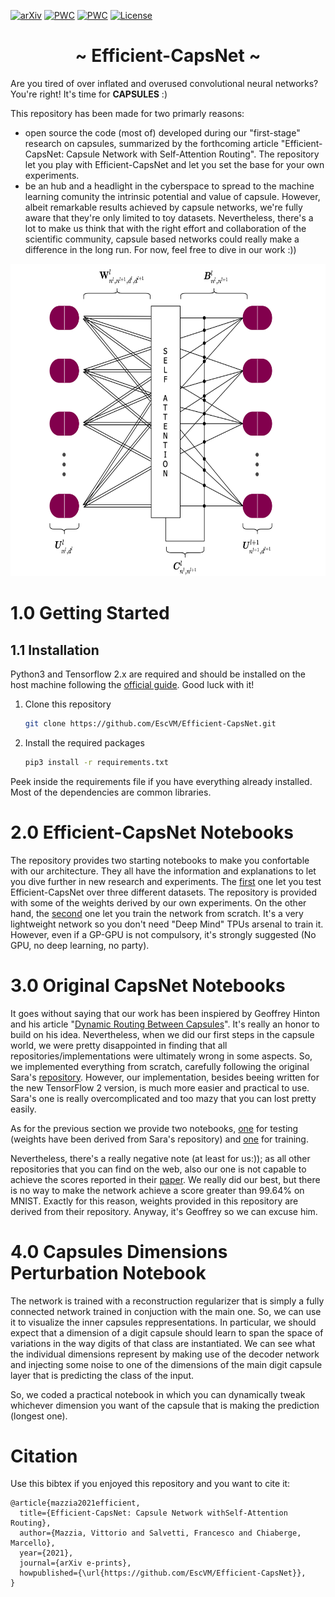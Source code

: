 [![arXiv](http://img.shields.io/badge/arXiv-2001.09136-B31B1B.svg)](https://arxiv.org/abs/2101.12491)
[![PWC](https://img.shields.io/endpoint.svg?url=https://paperswithcode.com/badge/efficient-capsnet-capsule-network-with-self/image-classification-on-smallnorb)](https://paperswithcode.com/sota/image-classification-on-smallnorb?p=efficient-capsnet-capsule-network-with-self)
[![PWC](https://img.shields.io/endpoint.svg?url=https://paperswithcode.com/badge/efficient-capsnet-capsule-network-with-self/image-classification-on-mnist)](https://paperswithcode.com/sota/image-classification-on-mnist?p=efficient-capsnet-capsule-network-with-self)
[![License](https://img.shields.io/badge/License-Apache%202.0-blue.svg)](https://opensource.org/licenses/Apache-2.0)



<h1 align="center"> ~ Efficient-CapsNet ~ </h1>
Are you tired of over inflated and overused convolutional neural networks? You're right! It's time for <strong>CAPSULES</strong> :)<br>

This repository has been made for two primarly reasons:

 - open source the code (most of) developed during our "first-stage" research on capsules, summarized by the forthcoming article "Efficient-CapsNet: Capsule Network with Self-Attention Routing". The repository let you play with Efficient-CapsNet and let you set the base for your own experiments.
 - be an hub and a headlight in the cyberspace to spread to the machine learning comunity the intrinsic potential and value of capsule. However, albeit remarkable results achieved by capsule networks, we're fully aware that they're only limited to toy datasets. Nevertheless, there's a lot to make us think that with the right effort and collaboration of the scientific community, capsule based networks could really make a difference in the long run. For now, feel free to dive in our work :))
 
 <p align="center">
  <img width="670" height="500" src="media/routing_capsules.png">
</p>

# 1.0 Getting Started

## 1.1 Installation

Python3 and Tensorflow 2.x are required and should be installed on the host machine following the [official guide](https://www.tensorflow.org/install). Good luck with it!

1. Clone this repository
   ```bash
   git clone https://github.com/EscVM/Efficient-CapsNet.git
   ```
2. Install the required packages
   ```bash
   pip3 install -r requirements.txt
   ```
Peek inside the requirements file if you have everything already installed. Most of the dependencies are common libraries.

# 2.0 Efficient-CapsNet Notebooks
The repository provides two starting notebooks to make you confortable with our architecture. They all have the information and explanations to let you dive further in new research and experiments. 
The [first](https://github.com/EscVM/Efficient-CapsNet/blob/main/efficient_capsnet_test.ipynb) one let you test Efficient-CapsNet over three different datasets. The repository is provided with some of the weights derived by our own experiments.
On the other hand, the [second](https://github.com/EscVM/Efficient-CapsNet/blob/main/efficient_capsnet_train.ipynb) one let you train the network from scratch. It's a very lightweight network so you don't need "Deep Mind" TPUs arsenal to train it. However, even if a GP-GPU is not compulsory, it's strongly suggested (No GPU, no deep learning, no party).

# 3.0 Original CapsNet Notebooks
It goes without saying that our work has been inspiered by Geoffrey Hinton and his article "[Dynamic Routing Between Capsules](https://arxiv.org/abs/1710.09829)". It's really an honor to build on his idea. Nevertheless, when we did our first steps in the capsule world, we were pretty disappointed in finding that all repositories/implementations were ultimately wrong in some aspects. So, we implemented everything from scratch, carefully following the original Sara's [repository](https://github.com/Sarasra/models/tree/master/research/capsules). However, our implementation, besides beeing written for the new TensorFlow 2 version, is much more easier and practical to use. Sara's one is really overcomplicated and too mazy that you can lost pretty easily.

As for the previous section we provide two notebooks, [one](https://github.com/EscVM/Efficient-CapsNet/blob/main/original_capsnet_test.ipynb) for testing (weights have been derived from Sara's repository) and [one](https://github.com/EscVM/Efficient-CapsNet/blob/main/original_capsnet_train.ipynb) for training. 

Nevertheless, there's a really negative note (at least for us:)); as all other repositories that you can find on the web, also our one is not capable to achieve the scores reported in their [paper](https://arxiv.org/abs/1710.09829). We really did our best, but there is no way to make the network achieve a score greater than 99.64% on MNIST. Exactly for this reason, weights provided in this repository are derived from their repository. Anyway, it's Geoffrey so we can excuse him.


# 4.0 Capsules Dimensions Perturbation Notebook
The network is trained with a reconstruction regularizer that is simply a fully connected network trained in conjuction with the main one. So, we can use it to visualize the inner capsules reppresentations. In particular, we should expect that a dimension of a digit capsule should learn to span the space of variations in the way digits of that class are instantiated. We can see what the individual dimensions represent by making use of the decoder network and injecting some noise to one of the dimensions of the main digit capsule layer that is predicting the class of the input.

So, we coded a practical notebook in which you can dynamically tweak whichever dimension you want of the capsule that is making the prediction (longest one).
 
# Citation
Use this bibtex if you enjoyed this repository and you want to cite it:

```
@article{mazzia2021efficient,
  title={Efficient-CapsNet: Capsule Network withSelf-Attention Routing},
  author={Mazzia, Vittorio and Salvetti, Francesco and Chiaberge, Marcello},
  year={2021},
  journal={arXiv e-prints},
  howpublished={\url{https://github.com/EscVM/Efficient-CapsNet}},
}
```
